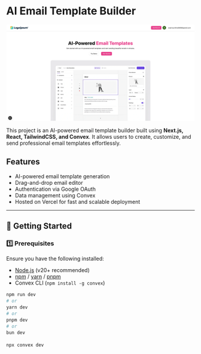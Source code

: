 # AI Email Template Builder

![AI Email Template Builder](image.png)

This project is an AI-powered email template builder built using **Next.js, React, TailwindCSS, and Convex**. It allows users to create, customize, and send professional email templates effortlessly.

## Features

- AI-powered email template generation
- Drag-and-drop email editor
- Authentication via Google OAuth
- Data management using Convex
- Hosted on Vercel for fast and scalable deployment

---

## 🚀 Getting Started

### 1️⃣ Prerequisites

Ensure you have the following installed:

- [Node.js](https://nodejs.org/) (v20+ recommended)
- [npm](https://www.npmjs.com/) / [yarn](https://yarnpkg.com/) / [pnpm](https://pnpm.io/)
- Convex CLI (`npm install -g convex`)


```bash
npm run dev
# or
yarn dev
# or
pnpm dev
# or
bun dev

npx convex dev
```



